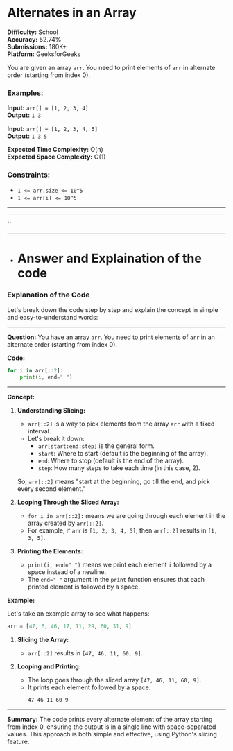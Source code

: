 # Alternates in an Array

**Difficulty:** School  
**Accuracy:** 52.74%  
**Submissions:** 180K+  
**Platform:**  GeeksforGeeks

You are given an array `arr`. You need to print elements of `arr` in alternate order (starting from index 0).

### Examples:

**Input:** `arr[] = [1, 2, 3, 4]`  
**Output:** `1 3`

**Input:** `arr[] = [1, 2, 3, 4, 5]`  
**Output:** `1 3 5`

**Expected Time Complexity:** O(n)  
**Expected Space Complexity:** O(1)

### Constraints:
- `1 <= arr.size <= 10^5`
- `1 <= arr[i] <= 10^5`


---
___
``
____________________________________________________________
- # Answer and Explaination of the code

### Explanation of the Code

Let's break down the code step by step and explain the concept in simple and easy-to-understand words:

---

**Question:**
You have an array `arr`. You need to print elements of `arr` in an alternate order (starting from index 0).

**Code:**
```python
for i in arr[::2]:
    print(i, end=" ")
```

---

**Concept:**

1. **Understanding Slicing:**
   - `arr[::2]` is a way to pick elements from the array `arr` with a fixed interval.
   - Let's break it down:
     - `arr[start:end:step]` is the general form.
     - `start`: Where to start (default is the beginning of the array).
     - `end`: Where to stop (default is the end of the array).
     - `step`: How many steps to take each time (in this case, 2).

   So, `arr[::2]` means "start at the beginning, go till the end, and pick every second element."

2. **Looping Through the Sliced Array:**
   - `for i in arr[::2]:` means we are going through each element in the array created by `arr[::2]`.
   - For example, if `arr` is `[1, 2, 3, 4, 5]`, then `arr[::2]` results in `[1, 3, 5]`.

3. **Printing the Elements:**
   - `print(i, end=" ")` means we print each element `i` followed by a space instead of a newline.
   - The `end=" "` argument in the `print` function ensures that each printed element is followed by a space.

**Example:**

Let's take an example array to see what happens:

```python
arr = [47, 6, 46, 17, 11, 29, 60, 31, 9]
```

1. **Slicing the Array:**
   - `arr[::2]` results in `[47, 46, 11, 60, 9]`.

2. **Looping and Printing:**
   - The loop goes through the sliced array `[47, 46, 11, 60, 9]`.
   - It prints each element followed by a space:
     ```
     47 46 11 60 9
     ```

---

**Summary:**
The code prints every alternate element of the array starting from index 0, ensuring the output is in a single line with space-separated values. This approach is both simple and effective, using Python's slicing feature.

